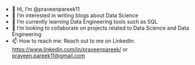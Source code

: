 - 👋 Hi, I’m @praveenpareek11
- 👀 I’m interested in writing blogs about Data Science
- 🌱 I’m currently learning Data Engineering tools such as SQL
- 💞️ I’m looking to collaborate on projects related to Data Science and Data Engineering
- 📫 How to reach me: Reach out to me on LinkedIn: https://www.linkedin.com/in/praveenpareek/ or praveen.pareek11@gmail.com

<!---
praveenpareek11/praveenpareek11 is a ✨ special ✨ repository because its `README.md` (this file) appears on your GitHub profile.
You can click the Preview link to take a look at your changes.
--->
